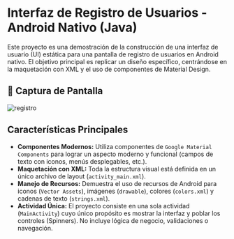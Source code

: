 # Interfaz de Registro de Usuarios - Android Nativo (Java)

Este proyecto es una demostración de la construcción de una interfaz de usuario (UI) estática para una pantalla de registro de usuarios en Android nativo. El objetivo principal es replicar un diseño específico, centrándose en la maquetación con XML y el uso de componentes de Material Design.

## 📸 Captura de Pantalla


![registro](https://github.com/user-attachments/assets/2d7e7211-cf39-40e7-96e1-0945d928c81f)

##  Características Principales

* **Componentes Modernos:** Utiliza componentes de `Google Material Components` para lograr un aspecto moderno y funcional (campos de texto con iconos, menús desplegables, etc.).
* **Maquetación con XML:** Toda la estructura visual está definida en un único archivo de layout (`activity_main.xml`).
* **Manejo de Recursos:** Demuestra el uso de recursos de Android para iconos (`Vector Assets`), imágenes (`drawable`), colores (`colors.xml`) y cadenas de texto (`strings.xml`).
* **Actividad Única:** El proyecto consiste en una sola actividad (`MainActivity`) cuyo único propósito es mostrar la interfaz y poblar los controles (Spinners). No incluye lógica de negocio, validaciones o navegación.



